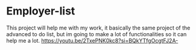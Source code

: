 # Employer-list
This project will help me with my work, it basically the same project of the advanced to do list, but im going to make a lot of functionalities so it can help me a lot.
https://youtu.be/2TxePNK0kc8?si=BQkYTfgOcgtFJ2A-
